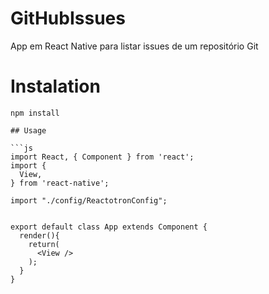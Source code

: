 # GitHubIssues
App em React Native para listar issues de um repositório Git

# Instalation

```
npm install 

## Usage

```js
import React, { Component } from 'react';
import {
  View,
} from 'react-native';

import "./config/ReactotronConfig";


export default class App extends Component {
  render(){
    return(
      <View />
    );
  }
}

